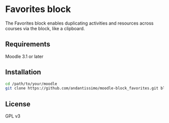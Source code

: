 # Favorites block

The Favorites block enables duplicating activities and resources across courses via the block, like a clipboard.

## Requirements

Moodle 3.1 or later

## Installation

```bash
cd /path/to/your/moodle
git clone https://github.com/andantissimo/moodle-block_favorites.git blocks/favorites
```

## License

GPL v3
